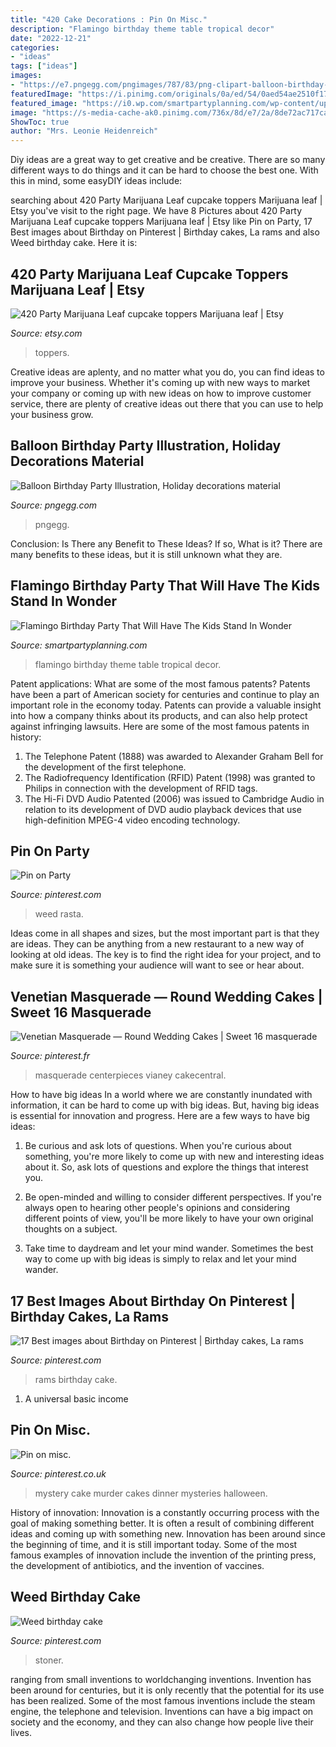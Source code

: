 ```yaml
---
title: "420 Cake Decorations : Pin On Misc."
description: "Flamingo birthday theme table tropical decor"
date: "2022-12-21"
categories:
- "ideas"
tags: ["ideas"]
images:
- "https://e7.pngegg.com/pngimages/787/83/png-clipart-balloon-birthday-party-illustration-holiday-decorations-material-holidays-photography.png"
featuredImage: "https://i.pinimg.com/originals/0a/ed/54/0aed54ae2510f17a658b766247c6d647.jpg"
featured_image: "https://i0.wp.com/smartpartyplanning.com/wp-content/uploads/2017/09/Pink-Tropical-Flamingo-Birthday-Party.jpg?fit=547%2C820&amp;ssl=1"
image: "https://s-media-cache-ak0.pinimg.com/736x/8d/e7/2a/8de72ac717cac492940fa2cb00899bdd.jpg"
ShowToc: true
author: "Mrs. Leonie Heidenreich"
---
```



Diy ideas are a great way to get creative and be creative. There are so many different ways to do things and it can be hard to choose the best one. With this in mind, some easyDIY ideas include:

	

		
searching about 420 Party Marijuana Leaf cupcake toppers Marijuana leaf | Etsy you've visit to the right page. We have 8 Pictures about 420 Party Marijuana Leaf cupcake toppers Marijuana leaf | Etsy like Pin on Party, 17 Best images about Birthday on Pinterest | Birthday cakes, La rams and also Weed birthday cake. Here it is:
		
    
## 420 Party Marijuana Leaf Cupcake Toppers Marijuana Leaf | Etsy

<img loading=lazy src="https://i.etsystatic.com/20409898/r/il/59a0e6/2186692386/il_fullxfull.2186692386_cbdj.jpg" onerror="this.onerror=null;this.src='https://tse1.mm.bing.net/th?id=OIP.8nIFIihMppU61rqFbju44QHaFj&amp;pid=15.1';" alt="420 Party Marijuana Leaf cupcake toppers Marijuana leaf | Etsy">

_Source: etsy.com_

>toppers. 

	

Creative ideas are aplenty, and no matter what you do, you can find ideas to improve your business. Whether it's coming up with new ways to market your company or coming up with new ideas on how to improve customer service, there are plenty of creative ideas out there that you can use to help your business grow.

    
## Balloon Birthday Party Illustration, Holiday Decorations Material

<img loading=lazy src="https://e7.pngegg.com/pngimages/787/83/png-clipart-balloon-birthday-party-illustration-holiday-decorations-material-holidays-photography.png" onerror="this.onerror=null;this.src='https://tse4.mm.bing.net/th?id=OIP.Qj-ytkgR_aGOhHbSGvB03QHaGl&amp;pid=15.1';" alt="Balloon Birthday Party Illustration, Holiday decorations material">

_Source: pngegg.com_

>pngegg. 

	

Conclusion: Is There any Benefit to These Ideas? If so, What is it?
There are many benefits to these ideas, but it is still unknown what they are.

    
## Flamingo Birthday Party That Will Have The Kids Stand In Wonder

<img loading=lazy src="https://i0.wp.com/smartpartyplanning.com/wp-content/uploads/2017/09/Pink-Tropical-Flamingo-Birthday-Party.jpg?fit=547%2C820&amp;ssl=1" onerror="this.onerror=null;this.src='https://tse2.mm.bing.net/th?id=OIP.SIqoTDD1fpIU9Zm1Wx1VfwHaLG&amp;pid=15.1';" alt="Flamingo Birthday Party That Will Have The Kids Stand In Wonder">

_Source: smartpartyplanning.com_

>flamingo birthday theme table tropical decor. 

	

Patent applications: What are some of the most famous patents?
Patents have been a part of American society for centuries and continue to play an important role in the economy today. Patents can provide a valuable insight into how a company thinks about its products, and can also help protect against infringing lawsuits. Here are some of the most famous patents in history: 
1. The Telephone Patent (1888) was awarded to Alexander Graham Bell for the development of the first telephone. 
2. The Radiofrequency Identification (RFID) Patent (1998) was granted to Philips in connection with the development of RFID tags. 
3. The Hi-Fi DVD Audio Patented (2006) was issued to Cambridge Audio in relation to its development of DVD audio playback devices that use high-definition MPEG-4 video encoding technology. 

    
## Pin On Party

<img loading=lazy src="https://i.pinimg.com/originals/d5/bd/f2/d5bdf2dbc99898acbafcde4295d8fa64.jpg" onerror="this.onerror=null;this.src='https://tse2.mm.bing.net/th?id=OIP.iSEq31TWIlFEx8tBsjbYfwHaHa&amp;pid=15.1';" alt="Pin on Party">

_Source: pinterest.com_

>weed rasta. 

	

Ideas come in all shapes and sizes, but the most important part is that they are ideas. They can be anything from a new restaurant to a new way of looking at old ideas. The key is to find the right idea for your project, and to make sure it is something your audience will want to see or hear about.

    
## Venetian Masquerade — Round Wedding Cakes | Sweet 16 Masquerade

<img loading=lazy src="https://i.pinimg.com/originals/0a/ed/54/0aed54ae2510f17a658b766247c6d647.jpg" onerror="this.onerror=null;this.src='https://tse2.mm.bing.net/th?id=OIP.DQuRs9J6ewe7t4-ym-INDQHaJ4&amp;pid=15.1';" alt="Venetian Masquerade — Round Wedding Cakes | Sweet 16 masquerade">

_Source: pinterest.fr_

>masquerade centerpieces vianey cakecentral. 

	

How to have big ideas
In a world where we are constantly inundated with information, it can be hard to come up with big ideas. But, having big ideas is essential for innovation and progress. Here are a few ways to have big ideas:
1) Be curious and ask lots of questions. When you're curious about something, you're more likely to come up with new and interesting ideas about it. So, ask lots of questions and explore the things that interest you.

2) Be open-minded and willing to consider different perspectives. If you're always open to hearing other people's opinions and considering different points of view, you'll be more likely to have your own original thoughts on a subject.

3) Take time to daydream and let your mind wander. Sometimes the best way to come up with big ideas is simply to relax and let your mind wander.

    
## 17 Best Images About Birthday On Pinterest | Birthday Cakes, La Rams

<img loading=lazy src="https://s-media-cache-ak0.pinimg.com/736x/8d/e7/2a/8de72ac717cac492940fa2cb00899bdd.jpg" onerror="this.onerror=null;this.src='https://tse3.mm.bing.net/th?id=OIP.MTaxJUGsxP9PT_9hTNQOlgHaFj&amp;pid=15.1';" alt="17 Best images about Birthday on Pinterest | Birthday cakes, La rams">

_Source: pinterest.com_

>rams birthday cake. 

	

1. A universal basic income

    
## Pin On Misc.

<img loading=lazy src="https://i.pinimg.com/736x/5e/48/ba/5e48ba683e8a849e113c8b69227bea61--murder-mystery-cake-murder-mysteries.jpg" onerror="this.onerror=null;this.src='https://tse1.mm.bing.net/th?id=OIP.l7ChkZNasD40ZaIwSRpaawHaJ3&amp;pid=15.1';" alt="Pin on misc.">

_Source: pinterest.co.uk_

>mystery cake murder cakes dinner mysteries halloween. 

	

History of innovation:
Innovation is a constantly occurring process with the goal of making something better. It is often a result of combining different ideas and coming up with something new. Innovation has been around since the beginning of time, and it is still important today. Some of the most famous examples of innovation include the invention of the printing press, the development of antibiotics, and the invention of vaccines.

    
## Weed Birthday Cake

<img loading=lazy src="https://i.pinimg.com/236x/e8/07/8e/e8078eeda94bc28982fb166180d02420--smoking-stoner-girl.jpg" onerror="this.onerror=null;this.src='https://tse1.mm.bing.net/th?id=OIP.1pACsSC32TpKtTLaJDNzqwAAAA&amp;pid=15.1';" alt="Weed birthday cake">

_Source: pinterest.com_

>stoner. 

	

ranging from small inventions to worldchanging inventions.
Invention has been around for centuries, but it is only recently that the potential for its use has been realized. Some of the most famous inventions include the steam engine, the telephone and television. Inventions can have a big impact on society and the economy, and they can also change how people live their lives.

